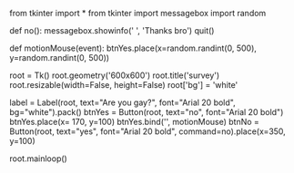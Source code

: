 
from tkinter import *
from tkinter import messagebox
import random

def no():
    messagebox.showinfo(' ', 'Thanks bro')
    quit()

def motionMouse(event):
    btnYes.place(x=random.randint(0, 500), y=random.randint(0, 500))

root = Tk()
root.geometry('600x600')
root.title('survey')
root.resizable(width=False, height=False)
root['bg'] = 'white'

label = Label(root, text="Are you gay?", font="Arial 20 bold", bg="white").pack()
btnYes = Button(root, text="no", font="Arial 20 bold")
btnYes.place(x= 170, y=100)
btnYes.bind('<Enter>', motionMouse)
btnNo = Button(root, text="yes", font="Arial 20 bold", command=no).place(x=350, y=100)

root.mainloop()
